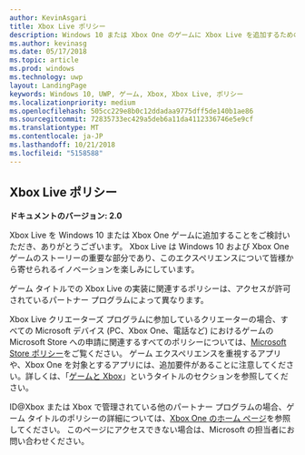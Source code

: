 ```yaml
---
author: KevinAsgari
title: Xbox Live ポリシー
description: Windows 10 または Xbox One のゲームに Xbox Live を追加するためのポリシーについて説明します。
ms.author: kevinasg
ms.date: 05/17/2018
ms.topic: article
ms.prod: windows
ms.technology: uwp
layout: LandingPage
keywords: Windows 10, UWP, ゲーム, Xbox, Xbox Live, ポリシー
ms.localizationpriority: medium
ms.openlocfilehash: 505cc229e8b0c12ddadaa9775dff5de140b1ae86
ms.sourcegitcommit: 72835733ec429a5deb6a11da4112336746e5e9cf
ms.translationtype: MT
ms.contentlocale: ja-JP
ms.lasthandoff: 10/21/2018
ms.locfileid: "5158588"
---
```

## <a name="xbox-live-policies"></a>Xbox Live ポリシー

**ドキュメントのバージョン: 2.0**

Xbox Live を Windows 10 または Xbox One ゲームに追加することをご検討いただき、ありがとうございます。 Xbox Live は Windows 10 および Xbox One ゲームのストーリーの重要な部分であり、このエクスペリエンスについて皆様から寄せられるイノベーションを楽しみにしています。

ゲーム タイトルでの Xbox Live の実装に関連するポリシーは、アクセスが許可されているパートナー プログラムによって異なります。

Xbox Live クリエーターズ プログラムに参加しているクリエーターの場合、すべての Microsoft デバイス (PC、Xbox One、電話など) におけるゲームの Microsoft Store への申請に関連するすべてのポリシーについては、[Microsoft Store ポリシー](https://docs.microsoft.com/en-us/legal/windows/agreements/store-policies)をご覧ください。 ゲーム エクスペリエンスを重視するアプリや、Xbox One を対象とするアプリには、追加要件があることに注意してください。詳しくは、「[ゲームと Xbox](https://docs.microsoft.com/en-us/legal/windows/agreements/store-policies#1013-gaming-and-xbox)」というタイトルのセクションを参照してください。

ID@Xbox または Xbox で管理されている他のパートナー プログラムの場合、ゲーム タイトルのポリシーの詳細については、[Xbox One のホーム ページ](https://developer.microsoft.com/en-us/games/xbox/partner)を参照してください。 このページにアクセスできない場合は、Microsoft の担当者にお問い合わせください。
